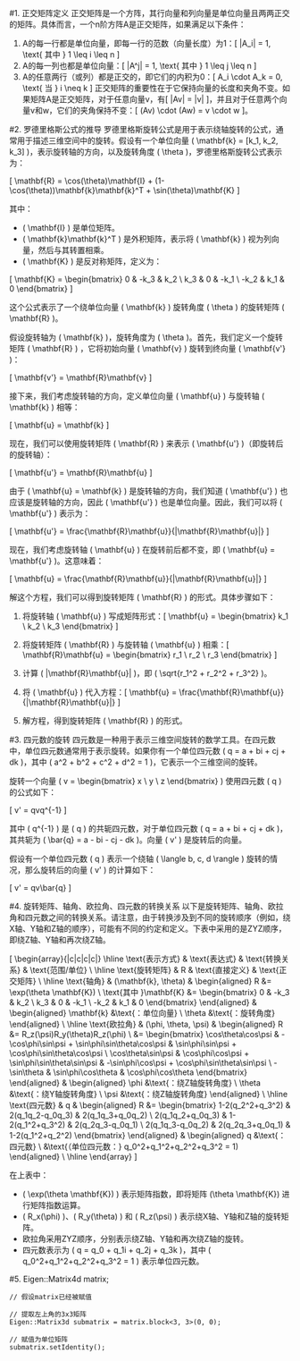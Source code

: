 #1. 正交矩阵定义
正交矩阵是一个方阵，其行向量和列向量是单位向量且两两正交的矩阵。具体而言，一个n阶方阵A是正交矩阵，如果满足以下条件：
1. A的每一行都是单位向量，即每一行的范数（向量长度）为1：\[ \|A_i\| = 1, \text{ 其中 } 1 \leq i \leq n \]
2. A的每一列也都是单位向量：\[ \|A^j\| = 1, \text{ 其中 } 1 \leq j \leq n \]
3. A的任意两行（或列）都是正交的，即它们的内积为0：\[ A_i \cdot A_k = 0, \text{ 当 } i \neq k \]
正交矩阵的重要性在于它保持向量的长度和夹角不变。如果矩阵A是正交矩阵，对于任意向量v，有\[ \|Av\| = \|v\| \]，并且对于任意两个向量v和w，它们的夹角保持不变：\[ (Av) \cdot (Aw) = v \cdot w \]。

#2. 罗德里格斯公式的推导
罗德里格斯旋转公式是用于表示绕轴旋转的公式，通常用于描述三维空间中的旋转。假设有一个单位向量 \( \mathbf{k} = [k_1, k_2, k_3] \)，表示旋转轴的方向，以及旋转角度 \( \theta \)，罗德里格斯旋转公式表示为：

\[ \mathbf{R} = \cos(\theta)\mathbf{I} + (1-\cos(\theta))\mathbf{k}\mathbf{k}^T + \sin(\theta)\mathbf{K} \]

其中：

- \( \mathbf{I} \) 是单位矩阵。
- \( \mathbf{k}\mathbf{k}^T \) 是外积矩阵，表示将 \( \mathbf{k} \) 视为列向量，然后与其转置相乘。
- \( \mathbf{K} \) 是反对称矩阵，定义为：

\[ \mathbf{K} = \begin{bmatrix} 0 & -k_3 & k_2 \\ k_3 & 0 & -k_1 \\ -k_2 & k_1 & 0 \end{bmatrix} \]

这个公式表示了一个绕单位向量 \( \mathbf{k} \) 旋转角度 \( \theta \) 的旋转矩阵 \( \mathbf{R} \)。

假设旋转轴为 \( \mathbf{k} \)，旋转角度为 \( \theta \)。首先，我们定义一个旋转矩阵 \( \mathbf{R} \) ，它将初始向量 \( \mathbf{v} \) 旋转到终向量 \( \mathbf{v'} \)：

\[ \mathbf{v'} = \mathbf{R}\mathbf{v} \]

接下来，我们考虑旋转轴的方向，定义单位向量 \( \mathbf{u} \) 与旋转轴 \( \mathbf{k} \) 相等：

\[ \mathbf{u} = \mathbf{k} \]

现在，我们可以使用旋转矩阵 \( \mathbf{R} \) 来表示 \( \mathbf{u'} \)（即旋转后的旋转轴）：

\[ \mathbf{u'} = \mathbf{R}\mathbf{u} \]

由于 \( \mathbf{u} = \mathbf{k} \) 是旋转轴的方向，我们知道 \( \mathbf{u'} \) 也应该是旋转轴的方向，因此 \( \mathbf{u'} \) 也是单位向量。因此，我们可以将 \( \mathbf{u'} \) 表示为：

\[ \mathbf{u'} = \frac{\mathbf{R}\mathbf{u}}{\|\mathbf{R}\mathbf{u}\|} \]

现在，我们考虑旋转轴 \( \mathbf{u} \) 在旋转前后都不变，即 \( \mathbf{u} = \mathbf{u'} \)。这意味着：

\[ \mathbf{u} = \frac{\mathbf{R}\mathbf{u}}{\|\mathbf{R}\mathbf{u}\|} \]

解这个方程，我们可以得到旋转矩阵 \( \mathbf{R} \) 的形式。具体步骤如下：

1. 将旋转轴 \( \mathbf{u} \) 写成矩阵形式：\[ \mathbf{u} = \begin{bmatrix} k_1 \\ k_2 \\ k_3 \end{bmatrix} \]

2. 将旋转矩阵 \( \mathbf{R} \) 与旋转轴 \( \mathbf{u} \) 相乘：\[ \mathbf{R}\mathbf{u} = \begin{bmatrix} r_1 \\ r_2 \\ r_3 \end{bmatrix} \]

3. 计算 \( \|\mathbf{R}\mathbf{u}\| \)，即 \( \sqrt{r_1^2 + r_2^2 + r_3^2} \)。

4. 将 \( \mathbf{u} \) 代入方程：\[ \mathbf{u} = \frac{\mathbf{R}\mathbf{u}}{\|\mathbf{R}\mathbf{u}\|} \]

5. 解方程，得到旋转矩阵 \( \mathbf{R} \) 的形式。



#3. 四元数的旋转
四元数是一种用于表示三维空间旋转的数学工具。在四元数中，单位四元数通常用于表示旋转。如果你有一个单位四元数 \( q = a + bi + cj + dk \)，其中 \( a^2 + b^2 + c^2 + d^2 = 1 \)，它表示一个三维空间的旋转。

旋转一个向量 \( v = \begin{bmatrix} x \\ y \\ z \end{bmatrix} \) 使用四元数 \( q \) 的公式如下：

\[ v' = qvq^{-1} \]

其中 \( q^{-1} \) 是 \( q \) 的共轭四元数，对于单位四元数 \( q = a + bi + cj + dk \)，其共轭为 \( \bar{q} = a - bi - cj - dk \)。向量 \( v' \) 是旋转后的向量。

假设有一个单位四元数 \( q \) 表示一个绕轴 \( \langle b, c, d \rangle \) 旋转的情况，那么旋转后的向量 \( v' \) 的计算如下：

\[ v' = qv\bar{q} \]

#4. 旋转矩阵、轴角、欧拉角、四元数的转换关系
以下是旋转矩阵、轴角、欧拉角和四元数之间的转换关系。请注意，由于转换涉及到不同的旋转顺序（例如，绕X轴、Y轴和Z轴的顺序），可能有不同的约定和定义。下表中采用的是ZYZ顺序，即绕Z轴、Y轴和再次绕Z轴。

\[
\begin{array}{|c|c|c|c|}
\hline
\text{表示方式} & \text{表达式} & \text{转换关系} & \text{范围/单位} \\
\hline
\text{旋转矩阵} & R & \text{直接定义} & \text{正交矩阵} \\
\hline
\text{轴角} & (\mathbf{k}, \theta) & \begin{aligned} R &= \exp(\theta \mathbf{K}) \\ \text{其中 }\mathbf{K} &= \begin{bmatrix} 0 & -k_3 & k_2 \\ k_3 & 0 & -k_1 \\ -k_2 & k_1 & 0 \end{bmatrix} \end{aligned} & \begin{aligned} \mathbf{k} &\text{：单位向量} \\ \theta &\text{：旋转角度} \end{aligned} \\
\hline
\text{欧拉角} & (\phi, \theta, \psi) & \begin{aligned} R &= R_z(\psi)R_y(\theta)R_z(\phi) \\ &= \begin{bmatrix} \cos\theta\cos\psi & -\cos\phi\sin\psi + \sin\phi\sin\theta\cos\psi & \sin\phi\sin\psi + \cos\phi\sin\theta\cos\psi \\ \cos\theta\sin\psi & \cos\phi\cos\psi + \sin\phi\sin\theta\sin\psi & -\sin\phi\cos\psi + \cos\phi\sin\theta\sin\psi \\ -\sin\theta & \sin\phi\cos\theta & \cos\phi\cos\theta \end{bmatrix} \end{aligned} & \begin{aligned} \phi &\text{：绕Z轴旋转角度} \\ \theta &\text{：绕Y轴旋转角度} \\ \psi &\text{：绕Z轴旋转角度} \end{aligned} \\
\hline
\text{四元数} & q & \begin{aligned} R &= \begin{bmatrix} 1-2(q_2^2+q_3^2) & 2(q_1q_2-q_0q_3) & 2(q_1q_3+q_0q_2) \\ 2(q_1q_2+q_0q_3) & 1-2(q_1^2+q_3^2) & 2(q_2q_3-q_0q_1) \\ 2(q_1q_3-q_0q_2) & 2(q_2q_3+q_0q_1) & 1-2(q_1^2+q_2^2) \end{bmatrix} \end{aligned} & \begin{aligned} q &\text{：四元数} \\ &\text{（单位四元数：} q_0^2+q_1^2+q_2^2+q_3^2 = 1) \end{aligned} \\
\hline
\end{array}
\]

在上表中：

- \( \exp(\theta \mathbf{K}) \) 表示矩阵指数，即将矩阵 \(\theta \mathbf{K}\) 进行矩阵指数运算。
- \( R_x(\phi) \)、\( R_y(\theta) \) 和 \( R_z(\psi) \) 表示绕X轴、Y轴和Z轴的旋转矩阵。
- 欧拉角采用ZYZ顺序，分别表示绕Z轴、Y轴和再次绕Z轴的旋转。
- 四元数表示为 \( q = q_0 + q_1i + q_2j + q_3k \)，其中 \( q_0^2+q_1^2+q_2^2+q_3^2 = 1 \) 表示单位四元数。


#5. 
    Eigen::Matrix4d matrix;

    // 假设matrix已经被赋值

    // 提取左上角的3x3矩阵
    Eigen::Matrix3d submatrix = matrix.block<3, 3>(0, 0);

    // 赋值为单位矩阵
    submatrix.setIdentity();
